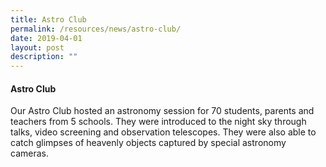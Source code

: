 ```yaml
---
title: Astro Club
permalink: /resources/news/astro-club/
date: 2019-04-01
layout: post
description: ""
---
```

#### Astro Club

Our Astro Club hosted an astronomy session for 70 students, parents and teachers from 5 schools. They were introduced to the night sky through talks, video screening and observation telescopes. They were also able to catch glimpses of heavenly objects captured by special astronomy cameras.